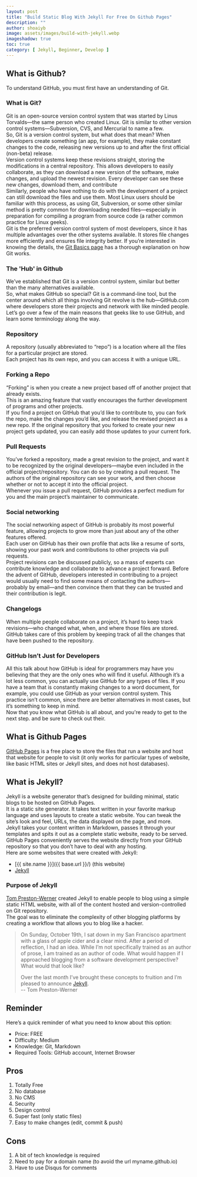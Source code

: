 ```yaml
---
layout: post
title: "Build Static Blog With Jekyll For Free On Github Pages"
description: ""
author: shoaiyb
image: assets/images/build-with-jekyll.webp
imageshadow: true
toc: true
category: [ Jekyll, Beginner, Develop ]
---
```




## What is Github?
To understand GitHub, you must first have an understanding of Git.     

### What is Git?
Git is an open-source version control system that was started by Linus Torvalds—the same person who created Linux. Git is similar to other version control systems—Subversion, CVS, and Mercurial to name a few.    
So, Git is a version control system, but what does that mean? When developers create something (an app, for example), they make constant changes to the code, releasing new versions up to and after the first official (non-beta) release.     
Version control systems keep these revisions straight, storing the modifications in a central repository. This allows developers to easily collaborate, as they can download a new version of the software, make changes, and upload the newest revision. Every developer can see these new changes, download them, and contribute      
Similarly, people who have nothing to do with the development of a project can still download the files and use them. Most Linux users should be familiar with this process, as using Git, Subversion, or some other similar method is pretty common for downloading needed files—especially in preparation for compiling a program from source code (a rather common practice for Linux geeks).     
Git is the preferred version control system of most developers, since it has multiple advantages over the other systems available. It stores file changes more efficiently and ensures file integrity better. If you’re interested in knowing the details, the [Git Basics page](http://git-scm.com/book/en/Getting-Started-Git-Basics) has a thorough explanation on how Git works.     

### The 'Hub' in Github
We’ve established that Git is a version control system, similar but better than the many alternatives available.    
So, what makes GitHub so special? Git is a command-line tool, but the center around which all things involving Git revolve is the hub—GitHub.com where developers store their projects and network with like minded people.    
Let’s go over a few of the main reasons that geeks like to use GitHub, and learn some terminology along the way.     

### Repository
A repository (usually abbreviated to “repo”) is a location where all the files for a particular project are stored.    
Each project has its own repo, and you can access it with a unique URL.    

### Forking a Repo
“Forking” is when you create a new project based off of another project that already exists.    
This is an amazing feature that vastly encourages the further development of programs and other projects.    
If you find a project on GitHub that you’d like to contribute to, you can fork the repo, make the changes you’d like, and release the revised project as a new repo. If the original repository that you forked to create your new project gets updated, you can easily add those updates to your current fork.     

### Pull Requests
You’ve forked a repository, made a great revision to the project, and want it to be recognized by the original developers—maybe even included in the official project/repository. You can do so by creating a pull request. The authors of the original repository can see your work, and then choose whether or not to accept it into the official project.    
Whenever you issue a pull request, GitHub provides a perfect medium for you and the main project’s maintainer to communicate.    
### Social networking
The social networking aspect of GitHub is probably its most powerful feature, allowing projects to grow more than just about any of the other features offered.     
Each user on GitHub has their own profile that acts like a resume of sorts, showing your past work and contributions to other projects via pull requests.    
Project revisions can be discussed publicly, so a mass of experts can contribute knowledge and collaborate to advance a project forward. Before the advent of GitHub, developers interested in contributing to a project would usually need to find some means of contacting the authors—probably by email—and then convince them that they can be trusted and their contribution is legit.    

### Changelogs
When multiple people collaborate on a project, it’s hard to keep track revisions—who changed what, when, and where those files are stored.    
GitHub takes care of this problem by keeping track of all the changes that have been pushed to the repository.    

### GitHub Isn’t Just for Developers
All this talk about how GitHub is ideal for programmers may have you believing that they are the only ones who will find it useful. Although it’s a lot less common, you can actually use GitHub for any types of files. If you have a team that is constantly making changes to a word document, for example,  you could use GitHub as your version control system. This practice isn’t common, since there are better alternatives in most cases, but it’s something to keep in mind.     
Now that you know what GitHub is all about, and you're ready to get to the next step. and be sure to check out their.     

## What is Github Pages
[GitHub Pages](https://pages.github.com) is a free place to store the files that run a website and host that website for people to visit (it only works for particular types of website, like basic HTML sites or Jekyll sites, and does not host databases).    

## What is Jekyll?
Jekyll is a website generator that’s designed for building minimal, static blogs to be hosted on GitHub Pages.    
It is a static site generator. It takes text written in your favorite markup language and uses layouts to create a static website. You can tweak the site’s look and feel, URLs, the data displayed on the page, and more.     
Jekyll takes your content written in Markdown, passes it through your templates and spits it out as a complete static website, ready to be served. GitHub Pages conveniently serves the website directly from your GitHub repository so that you don’t have to deal with any hosting.     
Here are some websites that were created with Jekyll:     
- [{{ site.name }}]({{ base.url }}/) (this website)     
- [Jekyll](https://jekyllrb.com)    

### Purpose of Jekyll
[Tom Preston-Werner](https://tom.preston-werner.com) created Jekyll to enable people to blog using a simple static HTML website, with all of the content hosted and version-controlled on Git repository.     
The goal was to eliminate the complexity of other blogging platforms by creating a workflow that allows you to blog like a hacker.     

> On Sunday, October 19th, I sat down in my San Francisco apartment with a glass of apple cider and a clear mind. After a period of reflection, I had an idea. While I’m not specifically trained as an author of prose, I am trained as an author of code. What would happen if I approached blogging from a software development perspective? What would that look like?     
>
> Over the last month I’ve brought these concepts to fruition and I’m pleased to announce [Jekyll](https://github.com/mojombo/jekyll).        
> -- Tom Preston-Werner       

## Reminder
Here’s a quick reminder of what you need to know about this option:    
- Price: FREE
- Difficulty: Medium
- Knowledge: Git, Markdown
- Required Tools: GitHub account, Internet Browser

## Pros
1. Totally Free    
2. No database    
3. No CMS     
4. Security    
5. Design control    
6. Super fast (only static files)    
7. Easy to make changes (edit, commit & push)    

## Cons
1. A bit of tech knowledge is required    
2. Need to pay for a domain name (to avoid the url myname.github.io)    
3. Have to use Disqus for comments    

